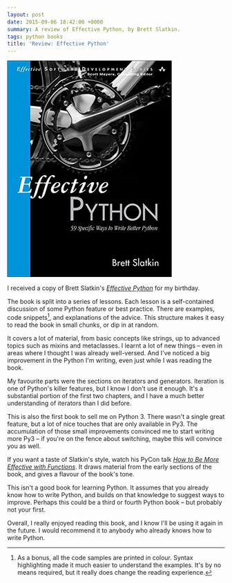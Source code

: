 ```yaml
---
layout: post
date: 2015-09-06 18:42:00 +0000
summary: A review of Effective Python, by Brett Slatkin.
tags: python books
title: 'Review: Effective Python'
---
```


<img src="/images/2015/effective-python.jpg" class="book_review" alt="The cover of “Effective Python”.">

I received a copy of Brett Slatkin's [*Effective Python*](http://www.effectivepython.com) for my birthday.

The book is split into a series of lessons.
Each lesson is a self-contained discussion of some Python feature or best practice.
There are examples, code snippets[^1], and explanations of the advice.
This structure makes it easy to read the book in small chunks, or dip in at random.

It covers a lot of material, from basic concepts like strings, up to advanced topics such as mixins and metaclasses.
I learnt a lot of new things – even in areas where I thought I was already well-versed.
And I've noticed a big improvement in the Python I'm writing, even just while I was reading the book.

My favourite parts were the sections on iterators and generators.
Iteration is one of Python's killer features, but I know I don't use it enough.
It's a substantial portion of the first two chapters, and I have a much better understanding of iterators than I did before.

This is also the first book to sell me on Python 3.
There wasn't a single great feature, but a lot of nice touches that are only available in Py3.
The accumulation of those small improvements convinced me to start writing more Py3 – if you're on the fence about switching, maybe this will convince you as well.

If you want a taste of Slatkin's style, watch his PyCon talk [*How to Be More Effective with Functions*][pycon].
It draws material from the early sections of the book, and gives a flavour of the book's tone.

This isn't a good book for learning Python.
It assumes that you already know how to write Python, and builds on that knowledge to suggest ways to improve.
Perhaps this could be a third or fourth Python book – but probably not your first.

Overall, I really enjoyed reading this book, and I know I'll be using it again in the future.
I would recommend it to anybody who already knows how to write Python.

[^1]: As a bonus, all the code samples are printed in colour.
Syntax highlighting made it much easier to understand the examples.
It's by no means required, but it really does change the reading experience.

[pycon]: https://www.youtube.com/watch?v=WjJUPxKB164